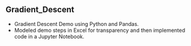 ## Gradient_Descent
* Gradient Descent Demo using Python and Pandas.
* Modeled demo steps in Excel for transparency and then implemented code in a Jupyter Notebook.
